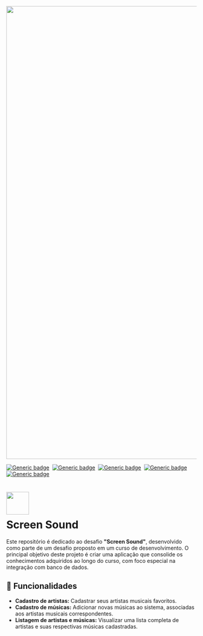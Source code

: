 <p align="center">
  <img src="https://github.com/jessiferreira/screensound/assets/121064773/d38773b2-3799-40bf-b265-e9822d6ff1eb" alt="imagem-alura" width="1200px">
</p>

[![Generic badge](https://img.shields.io/badge/Linguagem-Java-BF3833.svg)](https://shields.io/)&nbsp;
[![Generic badge](https://img.shields.io/badge/Dependência-Maven-BF3833.svg)](https://shields.io/)&nbsp;
[![Generic badge](https://img.shields.io/badge/Framework-Spring-BF3833.svg)](https://shields.io/)&nbsp;
[![Generic badge](https://img.shields.io/badge/IDE-IntelliJ_IDEA-BF3833.svg)](https://shields.io/)&nbsp; 
[![Generic badge](https://img.shields.io/badge/Status-Concluído-BF3833.svg)](https://shields.io/)&nbsp;

<h1>
    <img align="center" width="60px" src="https://github.com/jessiferreira/screensound/assets/121064773/a5172c3c-5c94-4965-bfe9-e5ea6b9f0108">
    <br>
    <span style="display: block; margin-top: 10px;">Screen Sound</span>
</h1>

Este repositório é dedicado ao desafio __"Screen Sound"__, desenvolvido como parte de um desafio proposto em um curso de desenvolvimento. O principal objetivo deste projeto é criar uma aplicação que consolide os conhecimentos adquiridos ao longo do curso, com foco especial na integração com banco de dados.

## 🔧 Funcionalidades
- __Cadastro de artistas:__ Cadastrar seus artistas musicais favoritos.
- __Cadastro de músicas:__ Adicionar novas músicas ao sistema, associadas aos artistas musicais correspondentes.
- __Listagem de artistas e músicas:__ Visualizar uma lista completa de artistas e suas respectivas músicas cadastradas.
